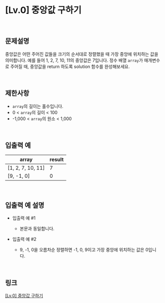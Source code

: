 # [Lv.0] 중앙값 구하기

<br>

## 문제설명
중앙값은 어떤 주어진 값들을 크기의 순서대로 정렬했을 때 가장 중앙에 위치하는 값을 의미합니다. 예를 들어 1, 2, 7, 10, 11의 중앙값은 7입니다. 정수 배열 `array`가 매개변수로 주어질 때, 중앙값을 return 하도록 solution 함수를 완성해보세요.

<br>

## 제한사항
- `array`의 길이는 홀수입니다.
- 0 < `array`의 길이 < 100
- -1,000 < `array`의 원소 < 1,000

<br>

## 입출력 예
| array | result |
|---|---|
| [1, 2, 7, 10, 11] | 7 |
| [9, -1, 0] | 0 |

<br>

## 입출력 예 설명
- 입출력 예 #1
    - 본문과 동일합니다.

- 입출력 예 #2
    - 9, -1, 0을 오름차순 정렬하면 -1, 0, 9이고 가장 중앙에 위치하는 값은 0입니다.

<br>

## 링크
[[Lv.0] 중앙값 구하기](https://school.programmers.co.kr/learn/courses/30/lessons/120811)
